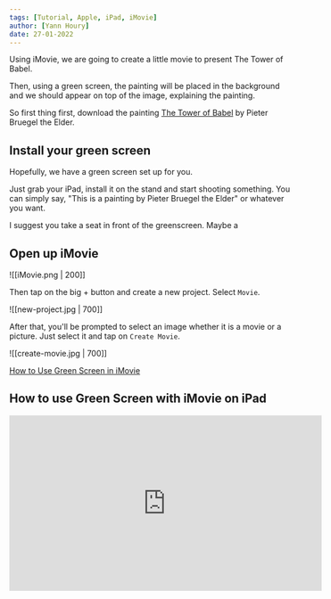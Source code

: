 ```yaml
---
tags: [Tutorial, Apple, iPad, iMovie]
author: [Yann Houry]
date: 27-01-2022
---
```


Using iMovie, we are going to create a little movie to present The Tower of Babel.

Then, using a green screen, the painting will be placed in the background and we should appear on top of the image, explaining the painting.

So first thing first, download the painting [The Tower of Babel](https://commons.wikimedia.org/wiki/File:Pieter_Bruegel_the_Elder_-_The_Tower_of_Babel_(Vienna)_-_Google_Art_Project_-_edited.jpg) by Pieter Bruegel the Elder.

## Install your green screen
Hopefully, we have a green screen set up for you.

Just grab your iPad, install it on the stand and start shooting something. You can simply say, "This is a painting by Pieter Bruegel the Elder" or whatever you want.

I suggest you take a seat in front of the greenscreen. Maybe a 

## Open up iMovie
![[iMovie.png | 200]]

Then tap on the big + button and create a new project. Select `Movie`.

![[new-project.jpg | 700]]

After that, you'll be prompted to select an image whether it is a movie or a picture. Just select it and tap on `Create Movie`.

![[create-movie.jpg | 700]]

[How to Use Green Screen in iMovie](https://macreports.com/how-to-use-green-screen-in-imovie/)

## How to use Green Screen with iMovie on iPad
<iframe width="560" height="315" src="https://www.youtube.com/embed/FPX_4jmTDxA" title="YouTube video player" frameborder="0" allow="accelerometer; autoplay; clipboard-write; encrypted-media; gyroscope; picture-in-picture" allowfullscreen></iframe>